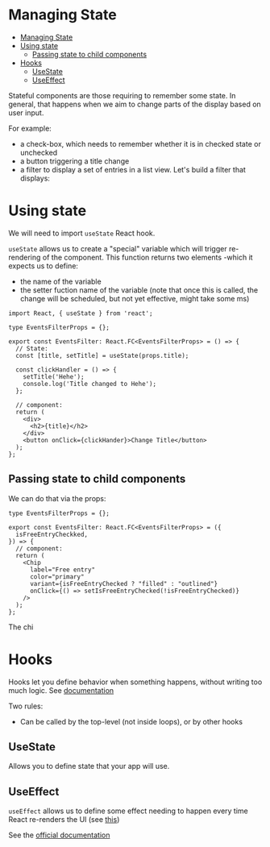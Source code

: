 # Managing State

- [Managing State](#managing-state)
- [Using state](#using-state)
  - [Passing state to child components](#passing-state-to-child-components)
- [Hooks](#hooks)
  - [UseState](#usestate)
  - [UseEffect](#useeffect)

Stateful components are those requiring to remember some state. In general, that happens when we aim to change parts of the display based on user input.

For example:

- a check-box, which needs to remember whether it is in checked state or unchecked
- a button triggering a title change
- a filter to display a set of entries in a list view. Let's build a filter that displays:

# Using state

We will need to import `useState` React hook.

`useState` allows us to create a "special" variable which will trigger re-rendering of the component. This function returns two elements -which it expects us to define:

- the name of the variable
- the setter fuction name of the variable (note that once this is called, the change will be scheduled, but not yet effective, might take some ms)

```tsx
import React, { useState } from 'react';

type EventsFilterProps = {};

export const EventsFilter: React.FC<EventsFilterProps> = () => {
  // State:
  const [title, setTitle] = useState(props.title);

  const clickHandler = () => {
    setTitle('Hehe');
    console.log('Title changed to Hehe');
  };

  // component:
  return (
    <div>
      <h2>{title}</h2>
    </div>
    <button onClick={clickHander}>Change Title</button>
  );
};
```

## Passing state to child components

We can do that via the props:

```tsx
type EventsFilterProps = {};

export const EventsFilter: React.FC<EventsFilterProps> = ({
  isFreeEntryCheckked,
}) => {
  // component:
  return (
    <Chip
      label="Free entry"
      color="primary"
      variant={isFreeEntryChecked ? "filled" : "outlined"}
      onClick={() => setIsFreeEntryChecked(!isFreeEntryChecked)}
    />
  );
};
```

The chi

# Hooks

Hooks let you define behavior when something happens, without writing too much logic. See [documentation](https://reactjs.org/docs/hooks-overview.html)

Two rules:

- Can be called by the top-level (not inside loops), or by other hooks

## UseState

Allows you to define state that your app will use.

## UseEffect

`useEffect` allows us to define some effect needing to happen every time React re-renders the UI (see [this](https://reactjs.org/docs/hooks-overview.html))

See the [official documentation](https://beta.reactjs.org/reference/react/useEffect)
